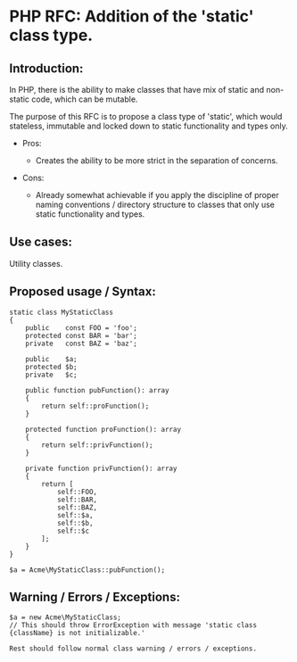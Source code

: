 # PHP RFC: Addition of the 'static' class type.

## Introduction:
In PHP, there is the ability to make classes that have mix of static and non-static code, which can be mutable. 

The purpose of this RFC is to propose a class type of 'static', which would stateless, immutable and locked down to static functionality and types only. 

* Pros:
    * Creates the ability to be more strict in the separation of concerns.

* Cons:
    * Already somewhat achievable if you apply the discipline of proper naming conventions / directory structure to classes that only use static functionality and types.

## Use cases:
Utility classes.

## Proposed usage / Syntax:
    static class MyStaticClass
    {
        public    const FOO = 'foo';
        protected const BAR = 'bar';
        private   const BAZ = 'baz';

        public    $a;
        protected $b;
        private   $c;

        public function pubFunction(): array
        {
            return self::proFunction();
        }

        protected function proFunction(): array
        {
            return self::privFunction();
        }

        private function privFunction(): array
        {
            return [
                self::FOO,
                self::BAR,
                self::BAZ,
                self::$a,
                self::$b,
                self::$c
            ];
        }
    }

    $a = Acme\MyStaticClass::pubFunction();

## Warning / Errors / Exceptions:
    $a = new Acme\MyStaticClass;
    // This should throw ErrorException with message 'static class {className} is not initializable.'
    
    Rest should follow normal class warning / errors / exceptions.
   